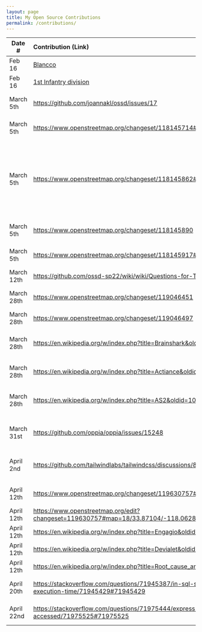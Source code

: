 ```yaml
---
layout: page
title: My Open Source Contributions
permalink: /contributions/
---
```


<!--
Type of the contribution should be "Wikipedia edit", "OpenStreet Map feature", "Documentation", "Course website", "Blog",
"Browser Add-on", etc.

The description should include a brief summary of what you did.

The link should bring us to a public page that shows your contribution.

Replace the first row with your own contribution.

-->

| Date #     | Contribution (Link)                                                                            | Type           | Description                                                                                                                                                                             |
| ---------- | :--------------------------------------------------------------------------------------------- | :------------- | :-------------------------------------------------------------------------------------------------------------------------------------------------------------------------------------- |
| Feb 16     | [Blancco](https://en.wikipedia.org/w/index.php?title=Blancco&gesuggestededit=1)                | Wikipedia      | I fixed geographical misconception                                                                                                                                                      |
| Feb 16     | [1st Infantry division](<https://en.wikipedia.org/wiki/1st_Infantry_Division_(United_States)>) | Wikipedia      | fixed broken link                                                                                                                                                                       |
| March 5th  | https://github.com/joannakl/ossd/issues/17                                                     | Course Website | I added an issue reporting two typos in bussiness_models.html                                                                                                                           |
| March 5th  | https://www.openstreetmap.org/changeset/118145714#map=19/33.86382/-118.06434                   | OpenStreetMap  | I added a name for a building of my high school                                                                                                              |
| March 5th  | https://www.openstreetmap.org/changeset/118145862#map=18/33.86542/-118.06748                   | OpenStreetMap  | Added building names, divided gym into west gym, east gym, wresting room, reshaped areas for buildings and added locker rooms, dining hall, and restrooms to the map of my high school. |
| March 5th  | https://www.openstreetmap.org/changeset/118145890                                              | OpenStreetMap  | Added Paul Revere statue to Heritage Park.                                                                                                                                              |
| March 5th  | https://www.openstreetmap.org/changeset/118145917#map=16/30.2548/120.2133                      | OpenStreetMap  | Added Parking Lot to my neighbor neighborhood in China                                                                                                                                  |
| March 12th | https://github.com/ossd-sp22/wiki/wiki/Questions-for-Tom-Callaway                              | Course Website | Created page for Tom Callaway questions                                                                                                                                                 | 
|          March 28th  |             https://www.openstreetmap.org/changeset/119046451                                                                                   |        OpenStreetMap        |     Added a federal building to my high school city                                                                                                                                                                                   |
|    March 28th        |     https://www.openstreetmap.org/changeset/119046497                                                                                           |      OpenStreetMap          |    Added real estate agent                                                                                                                                                                                     | 
|   March 28th          |    https://en.wikipedia.org/w/index.php?title=Brainshark&oldid=1079873615                                                                                            |    Wikipedia            |     Tags: Visual edit: Switched Newcomer task Newcomer task: copyedit                                                                                                                                                                    |
| March 28th | https://en.wikipedia.org/w/index.php?title=Actiance&oldid=1079873707 | Wikipedia | Tags: Newcomer task Newcomer task: copyedit |
March 28th    |    https://en.wikipedia.org/w/index.php?title=AS2&oldid=1079873807 |  Wikipedia | Tags: Visual edit: Switched Newcomer task Newcomer task: copyedit|
March 31st | https://github.com/oppia/oppia/issues/15248 | Oppia | Opened an issue reporting error encountered when running coverage test |
April 2nd | https://github.com/tailwindlabs/tailwindcss/discussions/8026 | Tailwind CSS | Opened a discussion about an idea of making a more user-friendly instrction page|
April 12th | https://www.openstreetmap.org/changeset/119630757#map=19/33.86951/-118.06120 | OpenStreetMap| Added healthcare facility I went to as a high school student|
April 12th | https://www.openstreetmap.org/edit?changeset=119630757#map=18/33.87104/-118.06287 | OpenStreetMap | Added two buildings | 
April 12th | https://en.wikipedia.org/w/index.php?title=Engagio&oldid=1082340450 | Wikipedia | Copyedit|
April 12th | https://en.wikipedia.org/w/index.php?title=Devialet&oldid=1082341063 | Wikipedia | Copyedit|
April 12th| https://en.wikipedia.org/w/index.php?title=Root_cause_analysis&oldid=1082341479 | Wikipedia | Changed tone to encyclopedic |
April 20th | https://stackoverflow.com/questions/71945387/in-sql-server-how-to-reduce-query-execution-time/71945429#71945429 | Stackoverflow | Answered my first question on Stackoverflow
April 22nd | https://stackoverflow.com/questions/71975444/express-middleware-isnt-being-accessed/71975525#71975525 | Stackoverflow | Posted a question and answered the question after figuring it out |


